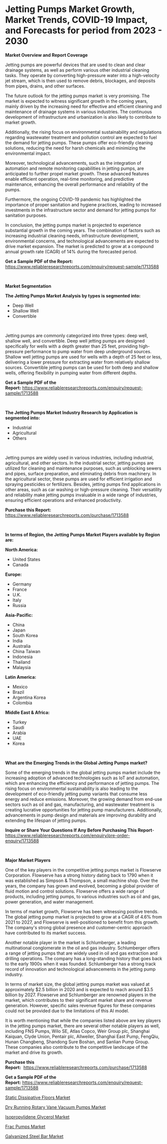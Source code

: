 <p><h1>Jetting Pumps Market Growth, Market Trends, COVID-19 Impact, and Forecasts for period from 2023 - 2030</h1></p><p><strong>Market Overview and Report Coverage</strong></p>
<p><p>Jetting pumps are powerful devices that are used to clean and clear drainage systems, as well as perform various other industrial cleaning tasks. They operate by converting high-pressure water into a high-velocity jet stream, which is then used to remove debris, blockages, and deposits from pipes, drains, and other surfaces.</p><p>The future outlook for the jetting pumps market is very promising. The market is expected to witness significant growth in the coming years, mainly driven by the increasing need for effective and efficient cleaning and maintenance of drainage systems in various industries. The continuous development of infrastructure and urbanization is also likely to contribute to market growth.</p><p>Additionally, the rising focus on environmental sustainability and regulations regarding wastewater treatment and pollution control are expected to fuel the demand for jetting pumps. These pumps offer eco-friendly cleaning solutions, reducing the need for harsh chemicals and minimizing the environmental impact.</p><p>Moreover, technological advancements, such as the integration of automation and remote monitoring capabilities in jetting pumps, are anticipated to further propel market growth. These advanced features enable efficient operation, real-time monitoring, and predictive maintenance, enhancing the overall performance and reliability of the pumps.</p><p>Furthermore, the ongoing COVID-19 pandemic has highlighted the importance of proper sanitation and hygiene practices, leading to increased investments in the infrastructure sector and demand for jetting pumps for sanitation purposes.</p><p>In conclusion, the jetting pumps market is projected to experience substantial growth in the coming years. The combination of factors such as increasing industrial cleaning needs, infrastructure development, environmental concerns, and technological advancements are expected to drive market expansion. The market is predicted to grow at a compound annual growth rate (CAGR) of 14% during the forecasted period.</p></p>
<p><strong>Get a Sample PDF of the Report:</strong> <a href="https://www.reliableresearchreports.com/enquiry/request-sample/1713588">https://www.reliableresearchreports.com/enquiry/request-sample/1713588</a></p>
<p>&nbsp;</p>
<p><strong>Market Segmentation</strong></p>
<p><strong>The Jetting Pumps Market Analysis by types is segmented into:</strong></p>
<p><ul><li>Deep Well</li><li>Shallow Well</li><li>Convertible</li></ul></p>
<p>&nbsp;</p>
<p><p>Jetting pumps are commonly categorized into three types: deep well, shallow well, and convertible. Deep well jetting pumps are designed specifically for wells with a depth greater than 25 feet, providing high-pressure performance to pump water from deep underground sources. Shallow well jetting pumps are used for wells with a depth of 25 feet or less, delivering a lower pressure for extracting water from relatively shallow sources. Convertible jetting pumps can be used for both deep and shallow wells, offering flexibility in pumping water from different depths.</p></p>
<p><strong>Get a Sample PDF of the Report:</strong>&nbsp;<a href="https://www.reliableresearchreports.com/enquiry/request-sample/1713588">https://www.reliableresearchreports.com/enquiry/request-sample/1713588</a></p>
<p>&nbsp;</p>
<p><strong>The Jetting Pumps Market Industry Research by Application is segmented into:</strong></p>
<p><ul><li>Industrial</li><li>Agricultural</li><li>Others</li></ul></p>
<p>&nbsp;</p>
<p><p>Jetting pumps are widely used in various industries, including industrial, agricultural, and other sectors. In the industrial sector, jetting pumps are utilized for cleaning and maintenance purposes, such as unblocking sewers and pipes, surface preparation, and eliminating debris from machinery. In the agricultural sector, these pumps are used for efficient irrigation and spraying pesticides or fertilizers. Besides, jetting pumps find applications in other areas, such as car washing or high-pressure cleaning. Their versatility and reliability make jetting pumps invaluable in a wide range of industries, ensuring efficient operations and enhanced productivity.</p></p>
<p><strong>Purchase this Report:</strong>&nbsp; <a href="https://www.reliableresearchreports.com/purchase/1713588">https://www.reliableresearchreports.com/purchase/1713588</a></p>
<p>&nbsp;</p>
<p><strong>In terms of Region, the Jetting Pumps Market Players available by Region are:</strong></p>
<p>
    <p> <strong> North America: </strong>
        <ul>
            <li>United States</li>
            <li>Canada</li>
        </ul>
        </p> 
    <p> <strong> Europe: </strong>
        <ul>
            <li>Germany</li>
            <li>France</li>
            <li>U.K.</li>
            <li>Italy</li>
            <li>Russia</li>
        </ul>
        </p> 
    <p> <strong> Asia-Pacific: </strong>
        <ul>
            <li>China</li>
            <li>Japan</li>
            <li>South Korea</li>
            <li>India</li>
            <li>Australia</li>
            <li>China Taiwan</li>
            <li>Indonesia</li>
            <li>Thailand</li>
            <li>Malaysia</li>
        </ul>
        </p> 
    <p> <strong> Latin America: </strong>
        <ul>
            <li>Mexico</li>
            <li>Brazil</li>
            <li>Argentina Korea</li>
            <li>Colombia</li>
        </ul>
        </p> 
    <p> <strong> Middle East & Africa: </strong>
        <ul>
            <li>Turkey</li>
            <li>Saudi</li>
            <li>Arabia</li>
            <li>UAE</li>
            <li>Korea</li>
        </ul>
    </p>
    </p>
<p>&nbsp;</p>
<p><strong>What are the Emerging Trends in the Global Jetting Pumps market?</strong></p>
<p><p>Some of the emerging trends in the global jetting pumps market include the increasing adoption of advanced technologies such as IoT and automation, which are enhancing the efficiency and performance of jetting pumps. The rising focus on environmental sustainability is also leading to the development of eco-friendly jetting pump variants that consume less energy and reduce emissions. Moreover, the growing demand from end-use sectors such as oil and gas, manufacturing, and wastewater treatment is creating lucrative opportunities for jetting pump manufacturers. Additionally, advancements in pump design and materials are improving durability and extending the lifespan of jetting pumps.</p></p>
<p><strong>Inquire or Share Your Questions If Any Before Purchasing This Report</strong>- <a href="https://www.reliableresearchreports.com/enquiry/pre-order-enquiry/1713588">https://www.reliableresearchreports.com/enquiry/pre-order-enquiry/1713588</a></p>
<p>&nbsp;</p>
<p><strong>Major Market Players</strong></p>
<p><p>One of the key players in the competitive jetting pumps market is Flowserve Corporation. Flowserve has a strong history dating back to 1790 when it was established as Simpson & Thompson, a small machine shop. Over the years, the company has grown and evolved, becoming a global provider of fluid motion and control solutions. Flowserve offers a wide range of products, including jetting pumps, to various industries such as oil and gas, power generation, and water management.</p><p>In terms of market growth, Flowserve has been witnessing positive trends. The global jetting pump market is projected to grow at a CAGR of 4.6% from 2021 to 2027, and Flowserve is well-positioned to benefit from this growth. The company's strong global presence and customer-centric approach have contributed to its market success.</p><p>Another notable player in the market is Schlumberger, a leading multinational conglomerate in the oil and gas industry. Schlumberger offers a range of jetting pumps that are widely used in oil and gas extraction and drilling operations. The company has a long-standing history that goes back to the early 1900s when it was founded. Schlumberger has a strong track record of innovation and technological advancements in the jetting pump industry.</p><p>In terms of market size, the global jetting pumps market was valued at approximately $2.5 billion in 2020 and is expected to reach around $3.5 billion by 2027. Flowserve and Schlumberger are renowned players in the market, which contributes to their significant market share and revenue generation. However, specific sales revenue figures for these companies could not be provided due to the limitations of this AI model.</p><p>It is worth mentioning that while the companies listed above are key players in the jetting pumps market, there are several other notable players as well, including FNS Pumps, Wilo SE, Atlas Copco, Weir Group plc, Shanghai Kaiquan, Clyde Union, Pentair plc, Allweiler, Shanghai East Pump, FengQiu, Hunan Changbeng, Shandong Sure Boshan, and Sanlian Pump Group. These companies also contribute to the competitive landscape of the market and drive its growth.</p></p>
<p><strong>Purchase this Report:</strong>&nbsp;&nbsp;<a href="https://www.reliableresearchreports.com/purchase/1713588">https://www.reliableresearchreports.com/purchase/1713588</a></p>
<p></p>
<p><strong>Get a Sample PDF of the Report:</strong>&nbsp;<a href="https://www.reliableresearchreports.com/enquiry/request-sample/1713588">https://www.reliableresearchreports.com/enquiry/request-sample/1713588</a></p>
<p><p><a href="https://www.linkedin.com/pulse/static-dissipative-floors-market-size-growth-forecast-from-1grbc/">Static Dissipative Floors Market</a></p><p><a href="https://medium.com/@aashish.reportprime2/dry-running-rotary-vane-vacuum-pumps-market-focuses-on-market-share-size-and-projected-forecast-a0201ec3514e">Dry Running Rotary Vane Vacuum Pumps Market</a></p><p><a href="https://www.linkedin.com/pulse/isopropylidene-glycerol-market-insights-players-forecast-hlm7c/">Isopropylidene Glycerol Market</a></p><p><a href="https://medium.com/@akshatreportprime/frac-pumps-market-exploring-market-share-market-trends-and-future-growth-457692c3ca4e">Frac Pumps Market</a></p><p><a href="https://www.linkedin.com/pulse/decoding-galvanized-steel-bar-market-deep-dive-latest-trends-lnl2c/">Galvanized Steel Bar Market</a></p></p>